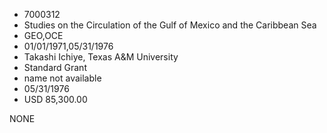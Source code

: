 * 7000312
* Studies on the Circulation of the Gulf of Mexico and the    Caribbean Sea
* GEO,OCE
* 01/01/1971,05/31/1976
* Takashi Ichiye, Texas A&M University
* Standard Grant
*   name not available
* 05/31/1976
* USD 85,300.00

NONE